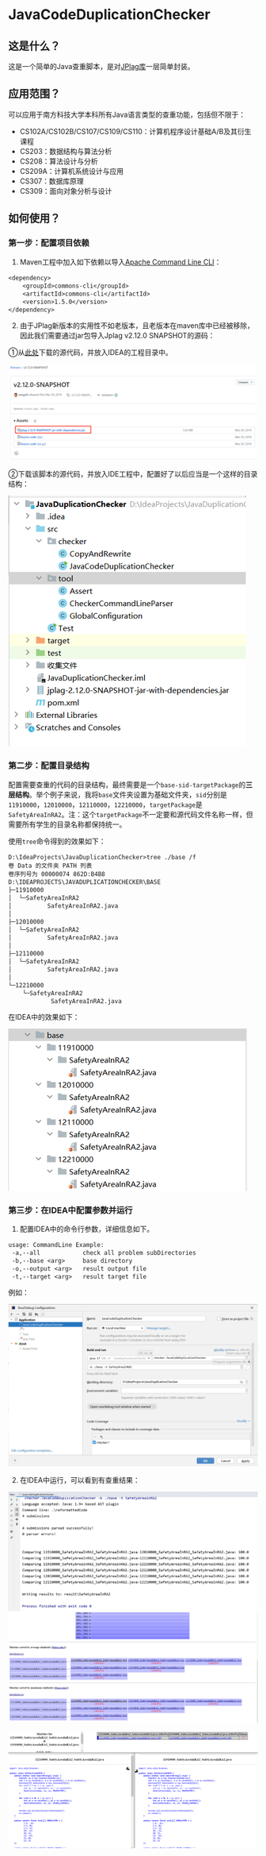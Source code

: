 # JavaCodeDuplicationChecker
## 这是什么？

这是一个简单的Java查重脚本，是对[JPlag库](https://github.com/jplag/JPlag)一层简单封装。

## 应用范围？

可以应用于南方科技大学本科所有Java语言类型的查重功能，包括但不限于：

- CS102A/CS102B/CS107/CS109/CS110：计算机程序设计基础A/B及其衍生课程
- CS203：数据结构与算法分析
- CS208：算法设计与分析
- CS209A：计算机系统设计与应用
- CS307：数据库原理
- CS309：面向对象分析与设计

## 如何使用？

### 第一步：配置项目依赖

1. Maven工程中加入如下依赖以导入[Apache Command Line CLI](https://github.com/apache/commons-cli)：

```maven
<dependency>
	<groupId>commons-cli</groupId>
	<artifactId>commons-cli</artifactId>
	<version>1.5.0</version>
</dependency>
```

2. 由于JPlag新版本的实用性不如老版本，且老版本在maven库中已经被移除，因此我们需要通过jar包导入Jplag v2.12.0 SNAPSHOT的源码：

①从[此处](https://github.com/jplag/JPlag/releases/tag/v2.12.0-SNAPSHOT)下载的源代码，并放入IDEA的工程目录中。

![image-20230601113345910](./assets/image-20230601113345910.png)

②下载该脚本的源代码，并放入IDE工程中，配置好了以后应当是一个这样的目录结构：

![image-20230607112905732](./assets/image-20230607112905732.png)

### 第二步：配置目录结构

配置需要查重的代码的目录结构，最终需要是一个`base-sid-targetPackage`的**三层结构**。举个例子来说，我将`base`文件夹设置为基础文件夹，`sid`分别是`11910000`，`12010000`，`12110000`，`12210000`，`targetPackage`是`SafetyAreaInRA2`。注：这个`targetPackage`不一定要和源代码文件名称一样，但需要所有学生的目录名称都保持统一。

使用`tree`命令得到的效果如下：

```
D:\IdeaProjects\JavaDuplicationChecker>tree ./base /f
卷 Data 的文件夹 PATH 列表
卷序列号为 00000074 862D:B4B8
D:\IDEAPROJECTS\JAVADUPLICATIONCHECKER\BASE
├─11910000
│  └─SafetyAreaInRA2
│          SafetyAreaInRA2.java
│
├─12010000
│  └─SafetyAreaInRA2
│          SafetyAreaInRA2.java
│
├─12110000
│  └─SafetyAreaInRA2
│          SafetyAreaInRA2.java
│
└─12210000
    └─SafetyAreaInRA2
            SafetyAreaInRA2.java
```

在IDEA中的效果如下：

![image-20230607114451438](./assets/image-20230607114451438.png)

### 第三步：在IDEA中配置参数并运行

1. 配置IDEA中的命令行参数，详细信息如下。

```
usage: CommandLine Example:
 -a,--all            check all problem subDirectories
 -b,--base <arg>     base directory
 -o,--output <arg>   result output file
 -t,--target <arg>   result target file
```

例如：

![image-20230607115159103](./assets/image-20230607115159103.png)

2. 在IDEA中运行，可以看到有查重结果：

![image-20230607115413629](./assets/image-20230607115413629.png)
![image-20230607115456200](./assets/image-20230607115456200.png)

![image-20230607115512499](./assets/image-20230607115512499.png)
